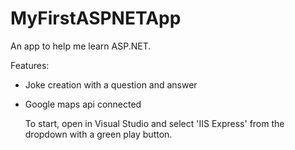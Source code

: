 # MyFirstASPNETApp

An app to help me learn ASP.NET. 

Features:
- Joke creation with a question and answer
- Google maps api connected

  To start, open in Visual Studio and select 'IIS Express' from the dropdown with a green play button.
